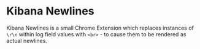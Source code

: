 Kibana Newlines
===================

Kibana Newlines is a small Chrome Extension which replaces instances of `\r\n` within log field values with `<br>` - to cause them to be rendered as actual newlines.
